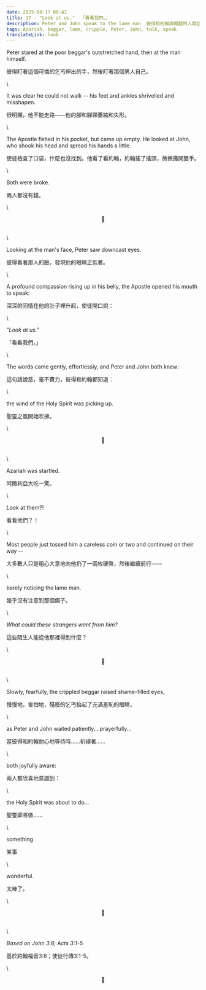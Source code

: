 ```yaml
---
date: 2025-08-17 08:42
title: 17 - "Look at us."  「看看我們。」
description: Peter and John speak to the lame man  彼得和約翰與瘸腿的人說話
tags: Azariah, beggar, lame, cripple, Peter, John, talk, speak
translateLink: look
---
```


Peter stared at the poor beggar's outstretched hand, then at the man himself.

彼得盯著這個可憐的乞丐伸出的手，然後盯著那個男人自己。

\

It was clear he could not walk -- his feet and ankles shrivelled and misshapen.

很明顯，他不能走路——他的腳和腳踝萎縮和失形。

\

The Apostle fished in his pocket, but came up empty. He looked at John, who shook his head and spread his hands a little.

使徒檢查了口袋，什麼也沒找到。他看了看約翰，約翰搖了搖頭，微微攤開雙手。

\

Both were broke.

兩人都沒有錢。

\

<center>💠</center>

\
\

Looking at the man's face, Peter saw downcast eyes.

彼得看著那人的臉，發現他的眼睛正低著。

\

A profound compassion rising up in his belly, the Apostle opened his mouth to speak:

深深的同情在他的肚子裡升起，使徒開口說：

\

*"Look at us."*

「看看我們。」

\

The words came gently, effortlessly, and Peter and John both knew:

這句話說慈，毫不費力，彼得和約翰都知道：

\

the wind of the Holy Spirit was picking up.

聖靈之風開始吹拂。

\

<center>💠</center>

\
\

Azariah was startled.

阿撒利亞大吃一驚。

\

*Look* at them?!

看看他們？！

\

Most people just tossed him a careless coin or two and continued on their way --

大多數人只是粗心大意地向他扔了一兩枚硬幣，然後繼續前行——

\

barely noticing the lame man.

幾乎沒有注意到那個瘸子。

\

*What could these strangers want from him?*

這些陌生人能從他那裡得到什麼？

\

<center>💠</center>

\
\

Slowly, fearfully, the crippled beggar raised shame-filled eyes,

慢慢地，害怕地，殘廢的乞丐抬起了充滿羞恥的眼睛，

\

as Peter and John waited patiently... prayerfully...

當彼得和約翰耐心地等待時......祈禱著......

\

both joyfully aware:

兩人都欣喜地意識到：

\

the Holy Spirit was about to do...

聖靈即將做......

\

something 

某事

\

wonderful. 

太棒了。

\

<center>💠</center>

\
\

*Based on John 3:8; Acts 3:1-5.* 

基於約翰福音3:8；使徒行傳3:1-5。

\

<center>💠</center>
